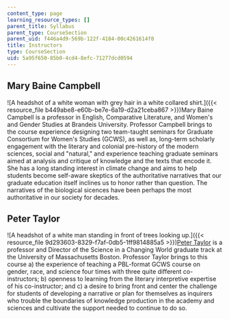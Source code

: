 ```yaml
---
content_type: page
learning_resource_types: []
parent_title: Syllabus
parent_type: CourseSection
parent_uid: f446a4d9-569b-122f-4184-00c4261614f0
title: Instructors
type: CourseSection
uid: 5a95f650-85b0-4cd4-8efc-71277dcd0594
---
```


Mary Baine Campbell
-------------------

![A headshot of a white woman with grey hair in a white collared shirt.]({{< resource_file b449abe8-e60b-be7e-6a19-d2a21ceba867 >}})Mary Baine Campbell is a professor in English, Comparative Literature, and Women's and Gender Studies at Brandeis University. Professor Campbell brings to the course experience designing two team-taught seminars for Graduate Consortium for Women's Studies (GCWS), as well as, long-term scholarly engagement with the literary and colonial pre-history of the modern sciences, social and "natural," and experience teaching graduate seminars aimed at analysis and critique of knowledge and the texts that encode it. She has a long standing interest in climate change and aims to help students become self-aware skeptics of the authoritative narratives that our graduate education itself inclines us to honor rather than question. The narratives of the biological sicences have been perhaps the most authoritative in our society for decades. 

Peter Taylor
------------

![A headshot of a white man standing in front of trees looking up.]({{< resource_file 9d293603-8329-f7af-0db5-1ff9814885a5 >}})[Peter Taylor](http://www.faculty.umb.edu/pjt/) is a professor and Director of the Science in a Changing World graduate track at the University of Massachusetts Boston. Professor Taylor brings to this course a) the experience of teaching a PBL-format GCWS course on gender, race, and science four times with three quite different co-instructors; b) openness to learning from the literary interpretive expertise of his co-instructor; and c) a desire to bring front and center the challenge for students of developing a narrative or plan for themselves as inquirers who trouble the boundaries of knowledge production in the academy and sciences and cultivate the support needed to continue to do so.